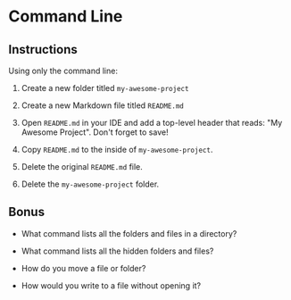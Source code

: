 # Command Line

## Instructions

Using only the command line:

1. Create a new folder titled `my-awesome-project`

2. Create a new Markdown file titled `README.md`

3. Open `README.md` in your IDE and add a top-level header that reads: "My Awesome Project". Don't forget to save!

4. Copy `README.md` to the inside of `my-awesome-project`.

5. Delete the original `README.md` file.

6. Delete the `my-awesome-project` folder.

## Bonus

- What command lists all the folders and files in a directory?

- What command lists all the hidden folders and files?

- How do you move a file or folder?

- How would you write to a file without opening it?
